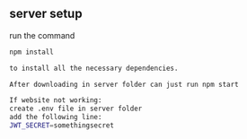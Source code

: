 ## server setup

run the command

```bash
npm install

to install all the necessary dependencies.

After downloading in server folder can just run npm start

If website not working:
create .env file in server folder
add the following line:
JWT_SECRET=somethingsecret
```
